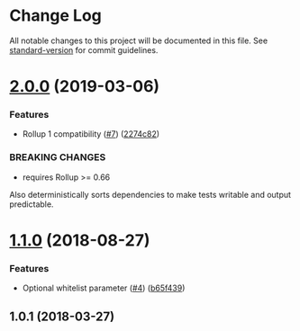 # Change Log

All notable changes to this project will be documented in this file. See [standard-version](https://github.com/conventional-changelog/standard-version) for commit guidelines.

# [2.0.0](https://github.com/observablehq/rollup-plugin-credits/compare/v1.1.0...v2.0.0) (2019-03-06)


### Features

* Rollup 1 compatibility ([#7](https://github.com/observablehq/rollup-plugin-credits/issues/7)) ([2274c82](https://github.com/observablehq/rollup-plugin-credits/commit/2274c82))


### BREAKING CHANGES

* requires Rollup >= 0.66

Also deterministically sorts dependencies to make tests writable and
output predictable.



<a name="1.1.0"></a>
# [1.1.0](https://github.com/observablehq/rollup-plugin-credits/compare/v1.0.1...v1.1.0) (2018-08-27)


### Features

* Optional whitelist parameter ([#4](https://github.com/observablehq/rollup-plugin-credits/issues/4)) ([b65f439](https://github.com/observablehq/rollup-plugin-credits/commit/b65f439))



<a name="1.0.1"></a>
## 1.0.1 (2018-03-27)
